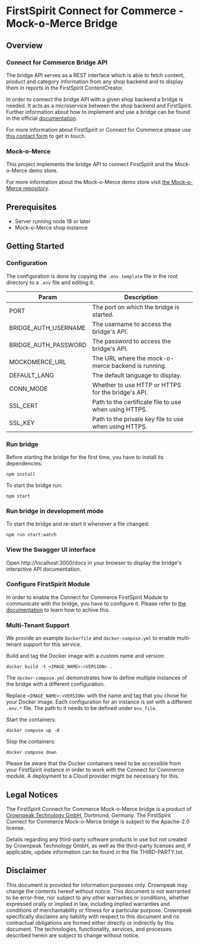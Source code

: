 # FirstSpirit Connect for Commerce - Mock-o-Merce Bridge

## Overview

### Connect for Commerce Bridge API

The bridge API serves as a REST interface which is able to fetch content, product and category information from any shop backend and to display them in reports in the FirstSpirit ContentCreator.

In order to connect the bridge API with a given shop backend a bridge is needed. It acts as a microservice between the shop backend and FirstSpirit. Further information about how to implement and use a bridge can be found in the official [documentation](https://docs.e-spirit.com/ecom/fsconnect-com/FirstSpirit_Connect_for_Commerce_Documentation_EN.html).

For more information about FirstSpirit or Connect for Commerce please use [this contact form](https://www.crownpeak.com/contact-us) to get in touch.

### Mock-o-Merce

This project implements the bridge API to connect FirstSpirit and the Mock-o-Merce demo store.

For more information about the Mock-o-Merce demo store visit [the Mock-o-Merce repository](https://github.com/e-Spirit/fcecom-mock-o-merce).


## Prerequisites
- Server running node 18 or later
- Mock-o-Merce shop instance

## Getting Started

### Configuration
The configuration is done by copying the `.env.template` file in the root directory to a `.env` file and editing it.

| Param                | Description                                           |
|----------------------|-------------------------------------------------------|
| PORT                 | The port on which the bridge is started.              |
| BRIDGE_AUTH_USERNAME | The username to access the bridge's API.              |
| BRIDGE_AUTH_PASSWORD | The password to access the bridge's API.              |
| MOCKOMERCE_URL       | The URL where the mock-o-merce backend is running.    |
| DEFAULT_LANG         | The default language to display.                      |
| CONN_MODE            | Whether to use HTTP or HTTPS for the bridge's API.    |
| SSL_CERT             | Path to the certificate file to use when using HTTPS. |
| SSL_KEY              | Path to the private key file to use when using HTTPS. |


### Run bridge
Before starting the bridge for the first time, you have to install its dependencies:
```
npm install
```

To start the bridge run:

```
npm start
```

### Run bridge in development mode
To start the bridge and re-start it whenever a file changed:
```
npm run start:watch
```

### View the Swagger UI interface

Open http://localhost:3000/docs in your browser to display the bridge's interactive API documentation.

### Configure FirstSpirit Module
In order to enable the Connect for Commerce FirstSpirit Module to communicate with the bridge, you have to configure it. Please refer to [the documentation](https://docs.e-spirit.com/ecom/fsconnect-com/FirstSpirit_Connect_for_Commerce_Documentation_EN.html#install_pcomp) to learn how to achive this.

### Multi-Tenant Support
We provide an example `Dockerfile` and `docker-compose.yml` to enable multi-tenant support for this service.

Build and tag the Docker image with a custom name and version:
```docker
docker build -t <IMAGE_NAME>:<VERSION> .
```

The `docker-compose.yml` demonstrates how to define multiple instances of the bridge with a different configuration.

Replace `<IMAGE_NAME>:<VERSION>` with the name and tag that you chose for your Docker image.
Each configuration for an instance is set with a different `.env.*` file. The path to it needs to be defined under `env_file`.

Start the containers:
```docker
docker compose up -d
```

Stop the containers:
```docker
docker compose down
```

Please be aware that the Docker containers need to be accessible from your FirstSpirit instance in order to work with the Connect for Commerce module. A deployment to a Cloud provider might be necessary for this.

## Legal Notices
The FirstSpirit Connect for Commerce Mock-o-Merce bridge is a product of [Crownpeak Technology GmbH](https://www.crownpeak.com), Dortmund, Germany. The FirstSpirit Connect for Commerce Mock-o-Merce bridge is subject to the Apache-2.0 license.

Details regarding any third-party software products in use but not created by Crownpeak Technology GmbH, as well as the third-party licenses and, if applicable, update information can be found in the file THIRD-PARTY.txt.

## Disclaimer
This document is provided for information purposes only. Crownpeak may change the contents hereof without notice. This document is not warranted to be error-free, nor subject to any other warranties or conditions, whether expressed orally or implied in law, including implied warranties and conditions of merchantability or fitness for a particular purpose. Crownpeak specifically disclaims any liability with respect to this document and no contractual obligations are formed either directly or indirectly by this document. The technologies, functionality, services, and processes described herein are subject to change without notice.